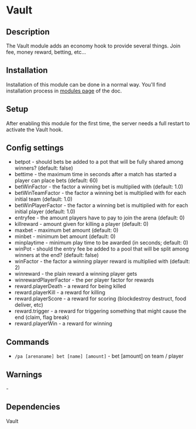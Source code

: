 # Vault

## Description

The Vault module adds an economy hook to provide several things. Join fee, money reward, betting, etc...

## Installation

Installation of this module can be done in a normal way. You'll find installation process in [modules page](../modules.md#installing-modules) of the doc.

## Setup

After enabling this module for the first time, the server needs a full restart to activate the Vault hook.

## Config settings

- betpot \- should bets be added to a pot that will be fully shared among winners? (default: false)
- bettime \- the maximum time in seconds after a match has started a player can place bets (default: 60)
- betWinFactor \- the factor a winning bet is multiplied with (default: 1.0)
- betWinTeamFactor \- the factor a winning bet is multiplied with for each initial team (default: 1.0)
- betWinPlayerFactor \- the factor a winning bet is multiplied with for each initial player (default: 1.0)
- entryfee \- the amount players have to pay to join the arena (default: 0)
- killreward \- amount given for killing a player (default: 0)
- maxbet \- maximum bet amount (default: 0)
- minbet \- minimum bet amount (default: 0)
- minplaytime \- minimum play time to be awarded (in seconds; default: 0)
- winPot \- should the entry fee be added to a pool that will be split among winners at the end? (default: false)
- winFactor \- the factor a winning player reward is multiplied with (default: 2)
- winreward \- the plain reward a winning player gets
- winrewardPlayerFactor \- the per player factor for rewards
- reward.playerDeath \- a reward for being killed
- reward.playerKill \- a reward for killing
- reward.playerScore \- a reward for scoring (blockdestroy destruct, food deliver, etc)
- reward.trigger \- a reward for triggering something that might cause the end (claim, flag break)
- reward.playerWin \- a reward for winning 

## Commands


- `/pa [arenaname] bet [name] [amount]` \- bet [amount] on team / player 

## Warnings

\-

## Dependencies

Vault
